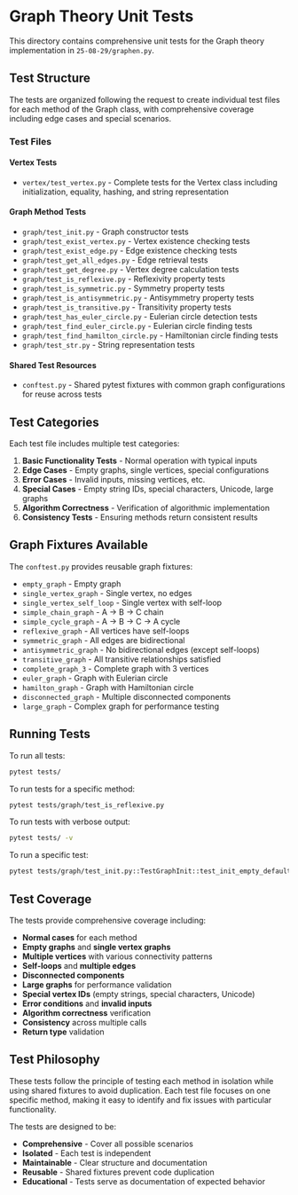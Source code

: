 # Graph Theory Unit Tests

This directory contains comprehensive unit tests for the Graph theory implementation in `25-08-29/graphen.py`.

## Test Structure

The tests are organized following the request to create individual test files for each method of the Graph class, with comprehensive coverage including edge cases and special scenarios.

### Test Files

#### Vertex Tests
- `vertex/test_vertex.py` - Complete tests for the Vertex class including initialization, equality, hashing, and string representation

#### Graph Method Tests
- `graph/test_init.py` - Graph constructor tests
- `graph/test_exist_vertex.py` - Vertex existence checking tests
- `graph/test_exist_edge.py` - Edge existence checking tests  
- `graph/test_get_all_edges.py` - Edge retrieval tests
- `graph/test_get_degree.py` - Vertex degree calculation tests
- `graph/test_is_reflexive.py` - Reflexivity property tests
- `graph/test_is_symmetric.py` - Symmetry property tests
- `graph/test_is_antisymmetric.py` - Antisymmetry property tests
- `graph/test_is_transitive.py` - Transitivity property tests
- `graph/test_has_euler_circle.py` - Eulerian circle detection tests
- `graph/test_find_euler_circle.py` - Eulerian circle finding tests
- `graph/test_find_hamilton_circle.py` - Hamiltonian circle finding tests
- `graph/test_str.py` - String representation tests

#### Shared Test Resources
- `conftest.py` - Shared pytest fixtures with common graph configurations for reuse across tests

## Test Categories

Each test file includes multiple test categories:

1. **Basic Functionality Tests** - Normal operation with typical inputs
2. **Edge Cases** - Empty graphs, single vertices, special configurations
3. **Error Cases** - Invalid inputs, missing vertices, etc.
4. **Special Cases** - Empty string IDs, special characters, Unicode, large graphs
5. **Algorithm Correctness** - Verification of algorithmic implementation
6. **Consistency Tests** - Ensuring methods return consistent results

## Graph Fixtures Available

The `conftest.py` provides reusable graph fixtures:
- `empty_graph` - Empty graph
- `single_vertex_graph` - Single vertex, no edges
- `single_vertex_self_loop` - Single vertex with self-loop
- `simple_chain_graph` - A -> B -> C chain
- `simple_cycle_graph` - A -> B -> C -> A cycle
- `reflexive_graph` - All vertices have self-loops
- `symmetric_graph` - All edges are bidirectional
- `antisymmetric_graph` - No bidirectional edges (except self-loops)
- `transitive_graph` - All transitive relationships satisfied
- `complete_graph_3` - Complete graph with 3 vertices
- `euler_graph` - Graph with Eulerian circle
- `hamilton_graph` - Graph with Hamiltonian circle
- `disconnected_graph` - Multiple disconnected components
- `large_graph` - Complex graph for performance testing

## Running Tests

To run all tests:
```bash
pytest tests/
```

To run tests for a specific method:
```bash
pytest tests/graph/test_is_reflexive.py
```

To run tests with verbose output:
```bash
pytest tests/ -v
```

To run a specific test:
```bash
pytest tests/graph/test_init.py::TestGraphInit::test_init_empty_default -v
```

## Test Coverage

The tests provide comprehensive coverage including:

- **Normal cases** for each method
- **Empty graphs** and **single vertex graphs**
- **Multiple vertices** with various connectivity patterns
- **Self-loops** and **multiple edges**
- **Disconnected components**
- **Large graphs** for performance validation
- **Special vertex IDs** (empty strings, special characters, Unicode)
- **Error conditions** and **invalid inputs**
- **Algorithm correctness** verification
- **Consistency** across multiple calls
- **Return type** validation

## Test Philosophy

These tests follow the principle of testing each method in isolation while using shared fixtures to avoid duplication. Each test file focuses on one specific method, making it easy to identify and fix issues with particular functionality.

The tests are designed to be:
- **Comprehensive** - Cover all possible scenarios
- **Isolated** - Each test is independent
- **Maintainable** - Clear structure and documentation
- **Reusable** - Shared fixtures prevent code duplication
- **Educational** - Tests serve as documentation of expected behavior